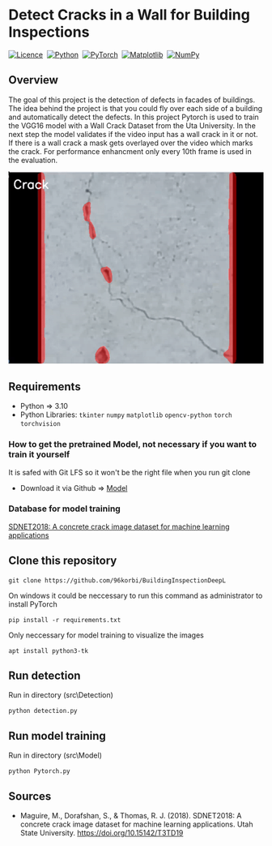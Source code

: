 # Detect Cracks in a Wall for Building Inspections
[![Licence](https://img.shields.io/github/license/Ileriayo/markdown-badges?style=for-the-badge)](./LICENSE.md)&nbsp;
[![Python](https://img.shields.io/badge/python-3670A0?style=for-the-badge&logo=python&logoColor=ffdd54)](https://www.python.org/)&nbsp;
[![PyTorch](https://img.shields.io/badge/PyTorch-%23EE4C2C.svg?style=for-the-badge&logo=PyTorch&logoColor=white)](https://pytorch.org/)&nbsp;
[![Matplotlib](https://img.shields.io/badge/Matplotlib-%23ffffff.svg?style=for-the-badge&logo=Matplotlib&logoColor=black)](https://matplotlib.org/)&nbsp;
[![NumPy](https://img.shields.io/badge/numpy-%23013243.svg?style=for-the-badge&logo=numpy&logoColor=white)](https://numpy.org/)&nbsp;

## Overview

The goal of this project is the detection of defects in facades of buildings.
The idea behind the project is that you could fly over each side of a building and automatically detect the defects.
In this project Pytorch is used to train the VGG16 model with a Wall Crack Dataset from the Uta University.
In the next step the model validates if the video input has a wall crack in it or not. If there is a wall crack a mask gets overlayed over the video which marks the crack.
For performance enhancment only every 10th frame is used in the evaluation.

<div align="center">
  <img src="./static-files/testvideo.gif" alt="Test video showing different images of walls"></img>
</div>



## Requirements

* Python => 3.10
* Python Libraries: `tkinter` `numpy` `matplotlib` `opencv-python` `torch` `torchvision`

### How to get the pretrained Model, not necessary if you want to train it yourself

It is safed with Git LFS so it won't be the right file when you run git clone
* Download it via Github => [Model](./src/Model/VGG16_v2-OCT_Building_half_dataset.pt)

### Database for model training

[SDNET2018: A concrete crack image dataset for machine learning applications](https://digitalcommons.usu.edu/all_datasets/48/)

## Clone this repository

```
git clone https://github.com/96korbi/BuildingInspectionDeepL
```

On windows it could be neccessary to run this command as administrator to install PyTorch
```
pip install -r requirements.txt
```

Only neccessary for model training to visualize the images
```
apt install python3-tk
```

## Run detection

Run in directory (src\Detection)

```
python detection.py
```

## Run model training

Run in directory (src\Model)

```
python Pytorch.py
```

## Sources

* Maguire, M., Dorafshan, S., & Thomas, R. J. (2018). SDNET2018: A concrete crack image dataset for machine learning applications. Utah State University. https://doi.org/10.15142/T3TD19
